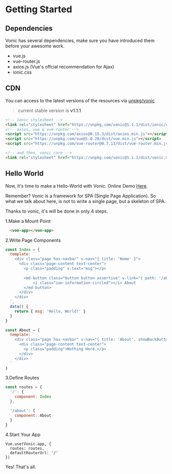 # Getting Started

## Dependencies
Vonic has several dependencies, make sure you have introduced them before your awesome work.
 - vue.js
 - vue-router.js
 - axios.js (Vue's offcial recommendation for Ajax)
 - ionic.css

## CDN
You can access to the latest versions of the resources via [unpkg/vonic](https://unpkg.com/vonic)
> current stable version is **v1.1.1**

```html
<!-- ionic stylesheet -->
<link rel="stylesheet" href="https://unpkg.com/vonic@1.1.1/dist/ionic/css/ionic.css">
<!-- axios, vue & vue-router -->
<script src="https://unpkg.com/axios@0.15.3/dist/axios.min.js"></script>
<script src="https://unpkg.com/vue@1.0.28/dist/vue.min.js"></script>
<script src="https://unpkg.com/vue-router@0.7.13/dist/vue-router.min.js"></script>

<!-- and then, vonic core -->
<link rel="stylesheet" href="https://unpkg.com/vonic@1.1.1/dist/vonic.min.js">
```

## Hello World
Now, it's time to make a Hello-World with Vonic. Online Demo [Here](https://jsfiddle.net/wangdahoo/x2wf0x4j/).

Remember? Vonic is a framework for SPA (Single Page Application). So what we talk about here, is not to write a single page, but a skeleton of SPA.

Thanks to vonic, it's will be done in only 4 steps.

1.Make a Mount Point

```html
  <von-app></von-app>
```

2.Write Page Components

```js
const Index = {
  template: `
    <div class="page has-navbar" v-nav="{ title: 'Home' }">
      <div class="page-content text-center">
        <p class="padding" v-text="msg"></p>
        
        <md-button class="button button-assertive" v-link="{ path: '/about' }">
        	<i class="ion-information-circled"></i> About
        </md-button>
      </div>
    </div>
  `,
  data() {
    return { msg: 'Hello, World!' }
  }
}

const About = {
  template: `
    <div class="page has-navbar" v-nav="{ title: 'About', showBackButton: true }">
      <div class="page-content text-center">
        <p class="padding">Nothing Here.</p>
      </div>
    </div>
  `
}
```

3.Define Routes

```js
const routes = {
  '/': {
    component: Index
  },

  '/about': {
    component: About
  }
}
```

4.Start Your App

```
Vue.use(Vonic.app, {
  routes: routes,
  defaultRouterUrl: '/'
})
```

Yes! That's all.